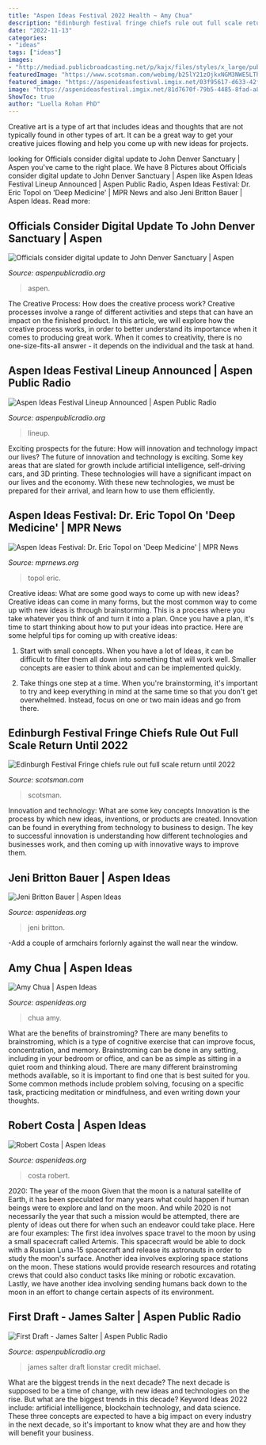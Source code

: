 ```yaml
---
title: "Aspen Ideas Festival 2022 Health ~ Amy Chua"
description: "Edinburgh festival fringe chiefs rule out full scale return until 2022"
date: "2022-11-13"
categories:
- "ideas"
tags: ["ideas"]
images:
- "http://mediad.publicbroadcasting.net/p/kajx/files/styles/x_large/public/201905/Aspen-Ideas-Festival-logo-side-by-side-blue-thumbnail.jpg"
featuredImage: "https://www.scotsman.com/webimg/b25lY21zOjkxNGM3NWE5LThlMWUtNDZhMy04OGY4LTBiZmM0N2FkMTYzMDpiYmVkNGEyYi0zZGNlLTRiZmUtYTFjZS1iOTAwNWYzYTc4MTE=.jpg"
featured_image: "https://aspenideasfestival.imgix.net/03f95617-d633-42fd-930c-febedae48a67/Chua_Amy_AIF2018.jpg?auto=compress%2Cformat&amp;fit=min&amp;fm=jpg&amp;q=80&amp;rect=0%2C0%2C1000%2C1000"
image: "https://aspenideasfestival.imgix.net/81d7670f-79b5-4485-8fad-a8ad23739891/Bauer_Jeni_AIF2021.jpeg?auto=compress%2Cformat&amp;fit=min&amp;fm=jpg&amp;q=80&amp;rect=84%2C6%2C880%2C877"
ShowToc: true
author: "Luella Rohan PhD"
---
```



Creative art is a type of art that includes ideas and thoughts that are not typically found in other types of art. It can be a great way to get your creative juices flowing and help you come up with new ideas for projects.

	

		
looking for Officials consider digital update to John Denver Sanctuary | Aspen you've came to the right place. We have 8 Pictures about Officials consider digital update to John Denver Sanctuary | Aspen like Aspen Ideas Festival Lineup Announced | Aspen Public Radio, Aspen Ideas Festival: Dr. Eric Topol on &#039;Deep Medicine&#039; | MPR News and also Jeni Britton Bauer | Aspen Ideas. Read more:
		
    
## Officials Consider Digital Update To John Denver Sanctuary | Aspen

<img loading=lazy src="https://mediad.publicbroadcasting.net/p/kajx/files/styles/medium/public/201608/ad_and_jw.jpg" onerror="this.onerror=null;this.src='https://tse3.mm.bing.net/th?id=OIP.gq_M0r6nQAHwJJDCGBjisAHaFj&amp;pid=15.1';" alt="Officials consider digital update to John Denver Sanctuary | Aspen">

_Source: aspenpublicradio.org_

>aspen. 

	

The Creative Process: How does the creative process work?
Creative processes involve a range of different activities and steps that can have an impact on the finished product. In this article, we will explore how the creative process works, in order to better understand its importance when it comes to producing great work.
When it comes to creativity, there is no one-size-fits-all answer - it depends on the individual and the task at hand.

    
## Aspen Ideas Festival Lineup Announced | Aspen Public Radio

<img loading=lazy src="http://mediad.publicbroadcasting.net/p/kajx/files/styles/x_large/public/201905/Aspen-Ideas-Festival-logo-side-by-side-blue-thumbnail.jpg" onerror="this.onerror=null;this.src='https://tse4.mm.bing.net/th?id=OIP.DK2Z3Xe-o2G69zWkge0I4QHaEK&amp;pid=15.1';" alt="Aspen Ideas Festival Lineup Announced | Aspen Public Radio">

_Source: aspenpublicradio.org_

>lineup. 

	

Exciting prospects for the future: How will innovation and technology impact our lives?
The future of innovation and technology is exciting. Some key areas that are slated for growth include artificial intelligence, self-driving cars, and 3D printing. These technologies will have a significant impact on our lives and the economy. With these new technologies, we must be prepared for their arrival, and learn how to use them efficiently.

    
## Aspen Ideas Festival: Dr. Eric Topol On &#039;Deep Medicine&#039; | MPR News

<img loading=lazy src="https://img.apmcdn.org/f5481f457e13250d5a47ed224379601c5c1dfef8/widescreen/e7c76d-20190624-topolaspen.jpg" onerror="this.onerror=null;this.src='https://tse2.mm.bing.net/th?id=OIP.75lM0M7HNyG6AO7o-nRkdQHaEK&amp;pid=15.1';" alt="Aspen Ideas Festival: Dr. Eric Topol on &#039;Deep Medicine&#039; | MPR News">

_Source: mprnews.org_

>topol eric. 

	

Creative ideas: What are some good ways to come up with new ideas?
Creative ideas can come in many forms, but the most common way to come up with new ideas is through brainstorming. This is a process where you take whatever you think of and turn it into a plan. Once you have a plan, it's time to start thinking about how to put your ideas into practice. Here are some helpful tips for coming up with creative ideas:
1) Start with small concepts. When you have a lot of Ideas, it can be difficult to filter them all down into something that will work well. Smaller concepts are easier to think about and can be implemented quickly.

2) Take things one step at a time. When you're brainstorming, it's important to try and keep everything in mind at the same time so that you don't get overwhelmed. Instead, focus on one or two main ideas and go from there.

    
## Edinburgh Festival Fringe Chiefs Rule Out Full Scale Return Until 2022

<img loading=lazy src="https://www.scotsman.com/webimg/b25lY21zOjkxNGM3NWE5LThlMWUtNDZhMy04OGY4LTBiZmM0N2FkMTYzMDpiYmVkNGEyYi0zZGNlLTRiZmUtYTFjZS1iOTAwNWYzYTc4MTE=.jpg" onerror="this.onerror=null;this.src='https://tse4.mm.bing.net/th?id=OIP.bfbXFyihdxaM7_7CKHw34AHaE8&amp;pid=15.1';" alt="Edinburgh Festival Fringe chiefs rule out full scale return until 2022">

_Source: scotsman.com_

>scotsman. 

	

Innovation and technology: What are some key concepts
Innovation is the process by which new ideas, inventions, or products are created. Innovation can be found in everything from technology to business to design. The key to successful innovation is understanding how different technologies and businesses work, and then coming up with innovative ways to improve them.

    
## Jeni Britton Bauer | Aspen Ideas

<img loading=lazy src="https://aspenideasfestival.imgix.net/81d7670f-79b5-4485-8fad-a8ad23739891/Bauer_Jeni_AIF2021.jpeg?auto=compress%2Cformat&amp;fit=min&amp;fm=jpg&amp;q=80&amp;rect=84%2C6%2C880%2C877" onerror="this.onerror=null;this.src='https://tse4.mm.bing.net/th?id=OIP.Xnl08c6vyxXUNyhDEmu93gHaHY&amp;pid=15.1';" alt="Jeni Britton Bauer | Aspen Ideas">

_Source: aspenideas.org_

>jeni britton. 

	

-Add a couple of armchairs forlornly against the wall near the window.

    
## Amy Chua | Aspen Ideas

<img loading=lazy src="https://aspenideasfestival.imgix.net/03f95617-d633-42fd-930c-febedae48a67/Chua_Amy_AIF2018.jpg?auto=compress%2Cformat&amp;fit=min&amp;fm=jpg&amp;q=80&amp;rect=0%2C0%2C1000%2C1000" onerror="this.onerror=null;this.src='https://tse4.mm.bing.net/th?id=OIP.lc5SmrHcKiakjGGVEhmEMgHaHa&amp;pid=15.1';" alt="Amy Chua | Aspen Ideas">

_Source: aspenideas.org_

>chua amy. 

	

What are the benefits of brainstroming?
There are many benefits to brainstroming, which is a type of cognitive exercise that can improve focus, concentration, and memory. Brainstroming can be done in any setting, including in your bedroom or office, and can be as simple as sitting in a quiet room and thinking aloud. There are many different brainstroming methods available, so it is important to find one that is best suited for you. Some common methods include problem solving, focusing on a specific task, practicing meditation or mindfulness, and even writing down your thoughts.

    
## Robert Costa | Aspen Ideas

<img loading=lazy src="https://aspenideasfestival.imgix.net/755fd89d-6c0c-47fe-b42b-29d41d2724cf/Costa_Robert_AIF2019.jpg?auto=compress%2Cformat&amp;fit=min&amp;fm=jpg&amp;q=80&amp;rect=977%2C893%2C1126%2C1126" onerror="this.onerror=null;this.src='https://tse1.mm.bing.net/th?id=OIP.z_SSO1wit6QAamjw4XW8lQHaHa&amp;pid=15.1';" alt="Robert Costa | Aspen Ideas">

_Source: aspenideas.org_

>costa robert. 

	

2020: The year of the moon
Given that the moon is a natural satellite of Earth, it has been speculated for many years what could happen if human beings were to explore and land on the moon. And while 2020 is not necessarily the year that such a mission would be attempted, there are plenty of ideas out there for when such an endeavor could take place. Here are four examples: 
The first idea involves space travel to the moon by using a small spacecraft called Artemis. This spacecraft would be able to dock with a Russian Luna-15 spacecraft and release its astronauts in order to study the moon's surface. 
Another idea involves exploring space stations on the moon. These stations would provide research resources and rotating crews that could also conduct tasks like mining or robotic excavation. 
Lastly, we have another idea involving sending humans back down to the moon in an effort to change certain aspects of its environment.

    
## First Draft - James Salter | Aspen Public Radio

<img loading=lazy src="https://mediad.publicbroadcasting.net/p/kajx/files/styles/x_large/public/201311/James_Salter_photo_credit_Michael_Lionstar.JPG" onerror="this.onerror=null;this.src='https://tse3.mm.bing.net/th?id=OIP.8eF98zaziFrL_dkYlltkaAHaLH&amp;pid=15.1';" alt="First Draft - James Salter | Aspen Public Radio">

_Source: aspenpublicradio.org_

>james salter draft lionstar credit michael. 

	

What are the biggest trends in the next decade?
The next decade is supposed to be a time of change, with new ideas and technologies on the rise. But what are the biggest trends in this decade? Keyword Ideas 2022 include: artificial intelligence, blockchain technology, and data science. These three concepts are expected to have a big impact on every industry in the next decade, so it's important to know what they are and how they will benefit your business.

